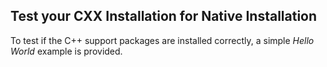 ## Test your CXX Installation for Native Installation

To test if the C++ support packages are installed correctly, a simple _Hello World_ example is provided.